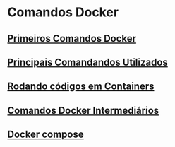 # Comandos Docker

## [Primeiros Comandos Docker](https://github.com/Vicentebg/DevOps/blob/main/Docker/primeiros_comandos_de_docker.md)

## [Principais Comandandos Utilizados](https://github.com/Vicentebg/DevOps/blob/main/Docker/principais_comandos_utilizados.md)

## [Rodando códigos em Containers](https://github.com/Vicentebg/DevOps/blob/main/Docker/rodando_codigo_em_container.md)

## [Comandos Docker Intermediários](https://github.com/Vicentebg/DevOps/blob/main/Docker/comandos_docker_intermediario.md)

## [Docker compose](https://github.com/Vicentebg/DevOps/blob/main/Docker/docker-compose.md)
